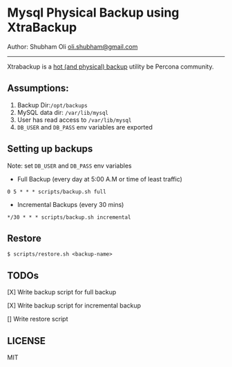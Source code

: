 # Mysql Physical Backup using XtraBackup

Author: Shubham Oli <oli.shubham@gmail.com>

---

Xtrabackup is a [hot (and physical) backup](https://docs.oracle.com/cd/E57185_01/EPMBK/ch01s02s01s01.html) utility be Percona community.

## Assumptions:

1. Backup Dir:`/opt/backups`
2. MySQL data dir: `/var/lib/mysql`
3. User has read access to `/var/lib/mysql`
4. `DB_USER` and `DB_PASS` env variables are exported

## Setting up backups

Note: set `DB_USER` and `DB_PASS` env variables 

* Full Backup (every day at 5:00 A.M or time of least traffic)

`0 5 * * * scripts/backup.sh full`

* Incremental Backups (every 30 mins)

`*/30 * * * scripts/backup.sh incremental`

## Restore

`$ scripts/restore.sh <backup-name>`

## TODOs
[X] Write backup script for full backup

[X] Write backup script for incremental backup

[] Write restore script

## LICENSE 

MIT


